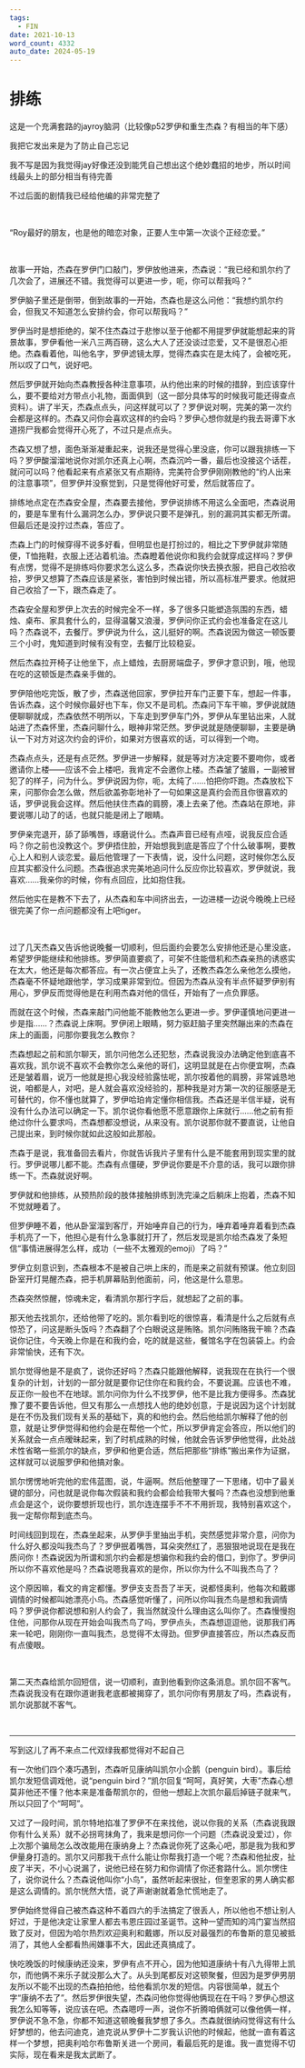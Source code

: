 ```yaml
---
tags:
  - FIN
date: 2021-10-13
word_count: 4332
auto_date: 2024-05-19
---
```


# 排练

这是一个充满套路的jayroy脑洞（比较像p52罗伊和重生杰森？有相当的年下感）

我把它发出来是为了防止自己忘记

我不写是因为我觉得jay好像还没到能凭自己想出这个绝妙蠢招的地步，所以时间线最头上的部分相当有待完善

不过后面的剧情我已经给他编的非常完整了

<br>

“Roy最好的朋友，也是他的暗恋对象，正要人生中第一次谈个正经恋爱。”

<br>

故事一开始，杰森在罗伊门口敲门，罗伊放他进来，杰森说：“我已经和凯尔约了几次会了，进展还不错。我觉得可以更进一步，呃，你可以帮我吗？”

罗伊脑子里还是倒带，倒到故事的一开始，杰森也是这么问他：“我想约凯尔约会，但我又不知道怎么安排约会，你可以帮我吗？”

罗伊当时是想拒绝的，架不住杰森过于悲惨以至于他都不用提罗伊就能想起来的背景故事，罗伊看他一米八三两百磅，这么大人了还没谈过恋爱，又不是很忍心拒绝。杰森看着他，叫他名字，罗伊滤镜太厚，觉得杰森实在是太纯了，会被吃死，所以叹了口气，说好吧。

然后罗伊就开始向杰森教授各种注意事项，从约他出来的时候的措辞，到应该穿什么，要不要给对方带点小礼物，面面俱到（这一部分具体写的时候我可能还得查点资料）。讲了半天，杰森点点头，问这样就可以了？罗伊说对啊，完美的第一次约会都是这样的。杰森又问你会喜欢这样的约会吗？罗伊心想你就是约我去哥谭下水道捞尸我都会觉得开心死了，不过只是点点头。

杰森又想了想，面色渐渐凝重起来，说我还是觉得心里没底，你可以跟我排练一下吗？罗伊酸溜溜地说你对凯尔还真上心啊，杰森沉吟一番，最后也没接这个话茬，就问可以吗？他看起来有点紧张又有点期待，完美符合罗伊刚刚教他的“约人出来的注意事项”，但罗伊并没察觉到，只是觉得他好可爱，然后就答应了。

排练地点定在杰森安全屋，杰森要去接他，罗伊说排练不用这么全面吧，杰森说用的，要是车里有什么漏洞怎么办，罗伊说只要不是弹孔，别的漏洞其实都无所谓。但最后还是没拧过杰森，答应了。

杰森上门的时候穿得不说多好看，但明显也是打扮过的，相比之下罗伊就非常随便，T恤拖鞋，衣服上还沾着机油。杰森瞪着他说你和我约会就穿成这样吗？罗伊有点愣，觉得不是排练吗你要求怎么这么多，杰森说你快去换衣服，把自己收拾收拾，罗伊又想算了杰森应该是紧张，害怕到时候出错，所以高标准严要求。他就把自己收拾了一下，跟杰森走了。

杰森安全屋和罗伊上次去的时候完全不一样，多了很多只能塑造氛围的东西，蜡烛、桌布、家具套什么的，显得温馨又浪漫，罗伊问你正式约会也准备定在这儿吗？杰森说不，去餐厅。罗伊说为什么，这儿挺好的啊。杰森说因为做这一顿饭要三个小时，鬼知道到时候有没有空，去餐厅比较稳妥。

然后杰森拉开椅子让他坐下，点上蜡烛，去厨房端盘子，罗伊才意识到，哦，他现在吃的这顿饭是杰森亲手做的。

罗伊陪他吃完饭，散了步，杰森送他回家，罗伊拉开车门正要下车，想起一件事，告诉杰森，这个时候你最好也下车，你又不是司机。杰森问下车干嘛，罗伊说就随便聊聊就成，杰森依然不明所以，下车走到罗伊车门外，罗伊从车里钻出来，人就站进了杰森怀里，杰森问聊什么，眼神非常茫然。罗伊说就是随便聊聊，主要是确认一下对方对这次约会的评价，如果对方很喜欢的话，可以得到一个吻。

杰森点点头，还是有点茫然。罗伊进一步解释，就是等对方决定要不要吻你，或者邀请你上楼——应该不会上楼吧，我肯定不会邀你上楼。杰森皱了皱眉，一副被冒犯了的样子，问为什么。罗伊说因为你，呃，太纯了……怕把你吓跑。杰森放松下来，问那你会怎么做，然后欲盖弥彰地补了一句如果这是真约会而且你很喜欢的话，罗伊说我会这样。然后他扶住杰森的肩膀，凑上去亲了他。杰森站在原地，非要说哪儿动了的话，也就只能是闭上了眼睛。

罗伊亲完退开，舔了舔嘴唇，琢磨说什么。杰森声音已经有点哑，说我反应合适吗？你之前也没教这个。罗伊捂住脸，开始想我到底是答应了个什么破事啊，要教心上人和别人谈恋爱。最后他管理了一下表情，说，没什么问题，这时候你怎么反应其实都没什么问题。杰森很追求完美地追问什么反应你比较喜欢，罗伊就说，我喜欢……我亲你的时候，你有点回应，比如抱住我。

然后他实在是教不下去了，从杰森和车中间挤出去，一边进楼一边说今晚晚上已经很完美了你一点问题都没有上吧tiger。

<br>

过了几天杰森又告诉他说晚餐一切顺利，但后面约会要怎么安排他还是心里没底，希望罗伊能继续和他排练。罗伊简直要疯了，可架不住能借机和杰森亲热的诱惑实在太大，他还是每次都答应。有一次占便宜上头了，还教杰森怎么亲他怎么摸他，杰森毫不怀疑地跟他学，学习成果非常到位。但因为杰森从没有半点怀疑罗伊别有用心，罗伊反而觉得他是在利用杰森对他的信任，开始有了一点负罪感。

而就在这个时候，杰森来敲门问他能不能教他怎么更进一步。罗伊谨慎地问更进一步是指……？杰森说上床啊。罗伊闭上眼睛，努力驱赶脑子里突然蹦出来的杰森在床上的画面，问那你要我怎么教你？

杰森想起之前和凯尔聊天，凯尔问他怎么还犯愁，杰森说我没办法确定他到底喜不喜欢我，凯尔说不喜欢不会教你怎么亲他的哥们，这明显就是在占你便宜啊，杰森还是皱着眉，说万一他就是担心我没经验露怯呢，凯尔按着他的肩膀，非常诚恳地说，咱都是人，对吧，是人就会喜欢没经验的，那种我是对方第一次的征服感是无可替代的，你不懂也就算了，罗伊哈珀肯定懂你相信我。杰森还是半信半疑，说有没有什么办法可以确定一下。凯尔说你看他愿不愿意跟你上床就行……他之前有拒绝过你什么要求吗，杰森想都没想说，从来没有。凯尔说那你就不要直说，让他自己提出来，到时候你就如此这般如此那般。

杰森于是说，我准备回去看片，你就告诉我片子里有什么是不能套用到现实里的就行。罗伊说哪儿都不能。杰森有点僵硬，罗伊说你要是不介意的话，我可以跟你排练一下。杰森就说好啊。

罗伊就和他排练，从预热阶段的肢体接触排练到洗完澡之后躺床上抱着，杰森不知不觉就睡着了。

但罗伊睡不着，他从卧室溜到客厅，开始唾弃自己的行为，唾弃着唾弃着看到杰森手机亮了一下，他担心是有什么急事就打开了，然后发现是凯尔给杰森发了条短信“事情进展得怎么样，成功（一些不太雅观的emoji）了吗？”

罗伊立刻意识到，杰森根本不是被自己哄上床的，而是来之前就有预谋。他立刻回卧室开灯晃醒杰森，把手机屏幕贴到他面前，问，他这是什么意思。

杰森突然惊醒，惊魂未定，看清凯尔那行字后，就想起了之前的事。

那天他去找凯尔，还给他带了吃的。凯尔看到吃的很惊喜，看清是什么之后就有点惊恐了，问这是断头饭吗？杰森翻了个白眼说这是贿赂。凯尔问贿赂我干嘛？杰森说你记住，今天晚上你是在和我约会，吃的就是这些，餐馆名字在包装袋上。约会非常愉快，还有下次。

凯尔觉得他是不是疯了，说你还好吗？杰森只能跟他解释，说我现在在执行一个很复杂的计划，计划的一部分就是要你记住你在和我约会，不要说漏。应该也不难，反正你一般也不在地球。凯尔问你为什么不找罗伊，他不是比我方便得多。杰森犹豫了要不要告诉他，但又有那么一点想找人他的绝妙创意，于是说因为这个计划就是在不伤及我们现有关系的基础下，真的和他约会。然后他给凯尔解释了他的创意，就是让罗伊觉得和他约会是在帮他一个忙，所以罗伊肯定会答应，所以他们的关系就会一点点暧昧起来，到了时机成熟的时候，他就会告诉罗伊他觉得，此处战术性省略一些凯尔的缺点，罗伊和他更合适，然后把那些“排练”搬出来作为证据，这样就可以说服罗伊和他搞对象。

凯尔愣愣地听完他的宏伟蓝图，说，牛逼啊。然后他整理了一下思绪，切中了最关键的部分，问也就是说你每次假装和我约会都会给我带大餐吗？杰森也没想到他重点会是这个，说你要想折现也行，凯尔连连摆手不不不用折现，我特别喜欢这个，我一定帮你帮到底杰鸟。

时间线回到现在，杰森坐起来，从罗伊手里抽出手机，突然感觉非常介意，问你为什么好久都没叫我杰鸟了？罗伊抿着嘴唇，耳朵突然红了，恶狠狠地说现在是我在质问你！杰森说因为所谓和凯尔约会都是想骗你和我约会的借口，到你了。罗伊问所以你不喜欢他是吗？杰森说嗯我喜欢的是你，所以你为什么不叫我杰鸟了？

这个原因嘛，看文的肯定都懂。罗伊支支吾吾了半天，说都怪奥利，他每次和戴娜调情的时候都叫她漂亮小鸟。杰森感觉听懂了，问所以你叫我杰鸟是想和我调情吗？罗伊说你都说想和别人约会了，我当然就没什么理由这么叫你了。杰森慢慢抱住他，问那你从现在开始会叫我杰鸟了吗，罗伊点头，杰森想逗逗他，说那我们再来一轮吧，刚刚你一直叫我杰，总觉得不太得劲。但罗伊直接答应，所以杰森反而有点傻眼。

<br>

第二天杰森给凯尔回短信，说一切顺利，直到他看到你这条消息。凯尔回不客气。杰森说我没有在跟你道谢我老底都被揭穿了，凯尔问你有男朋友了吗，杰森说有，凯尔说那就不客气。

<br>

------

写到这儿了再不来点二代双绿我都觉得对不起自己

有一次他们四个凑巧遇到，杰森听见康纳叫凯尔小企鹅（penguin bird）。事后给凯尔发短信调戏他，说“penguin bird？”凯尔回复“呵呵，真好笑，大枣”杰森心想莫非他还不懂？他本来是准备帮凯尔的，但他一想起上次凯尔最后掉链子就来气，所以只回了个“呵呵”。

又过了一段时间，凯尔特地掐准了罗伊不在来找他，说以你我的关系（杰森说我跟你有什么关系）就不必拐弯抹角了，我来是想问你一个问题（杰森说没爱过），你上次那个骗局怎么改改能用在康纳身上？杰森说你死了这条心吧，那是我为我和罗伊量身打造的。凯尔又问那我干点什么能让你帮我打造一个呢？杰森和他扯皮，扯皮了半天，不小心说漏了，说他已经在努力和你调情了你还套路什么。凯尔愣住了，说你说什么？杰森说他叫你“小鸟”，虽然听起来很扯，但奎恩家的男人确实都是这么调情的。凯尔恍然大悟，说了声谢谢就着急忙慌地走了。

罗伊始终觉得自己被杰森这种不着四六的手法搞定了很丢人，所以他也不想让别人好过，于是他决定让家里人都去韦恩庄园过圣诞节。这种一望而知的鸿门宴当然招致了反对，但因为哈尔热烈欢迎奥利和戴娜，所以反对最强烈的布鲁斯的意见被抵消了，其他人全都看热闹嫌事不大，因此还真搞成了。

快吃晚饭的时候康纳还没来，罗伊有点不开心，因为他知道康纳十有八九得带上凯尔，而他俩不来乐子就没那么大了。从头到尾都反对这顿聚餐，但因为是罗伊男朋友所以不能不出现的杰森拍拍他，给他看凯尔发的短信。内容很简单，就五个字“康纳不去了”。然后罗伊很失望，杰森问他你觉得他俩现在在干吗？罗伊心想这我怎么知等等，说应该在吧。杰森嗯哼一声，说你不折腾咱俩就可以像他俩一样，罗伊说不急不急，你都不知道这顿晚餐我梦想了多久。杰森就很纳闷觉得这有什么好梦想的，他去问迪克，迪克说从罗伊十二岁我认识他的时候起，他就一直有着这样一个梦想，把奥利哈尔布鲁斯关进一个房间，看最后死的是谁。我一直觉得不切实际，现在看来是我太武断了。
